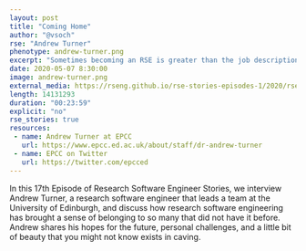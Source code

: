 ```yaml
---
layout: post
title: "Coming Home"
author: "@vsoch"
rse: "Andrew Turner"
phenotype: andrew-turner.png
excerpt: "Sometimes becoming an RSE is greater than the job description. It's about finding a place where you belong."
date: 2020-05-07 8:30:00
image: andrew-turner.png
external_media: https://rseng.github.io/rse-stories-episodes-1/2020/rse-stories-andrew-turner-episode-17.mp3
length: 14131293
duration: "00:23:59"
explicit: "no"
rse_stories: true
resources:
 - name: Andrew Turner at EPCC
   url: https://www.epcc.ed.ac.uk/about/staff/dr-andrew-turner
 - name: EPCC on Twitter
   url: https://twitter.com/epcced
---
```


In this 17th Episode of Research Software Engineer Stories, we interview
Andrew Turner, a research software engineer that leads a team at the University
of Edinburgh, and discuss how research software engineering has brought a sense
of belonging to so many that did not have it before. Andrew shares his hopes
for the future, personal challenges, and a little bit of beauty that you might
not know exists in caving.
